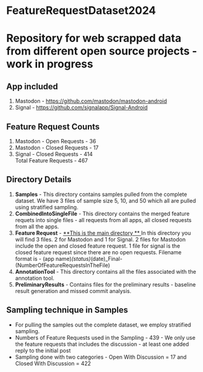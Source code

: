 # FeatureRequestDataset2024

# Repository for web scrapped data from different open source projects - work in progress

## App included 
1. Mastodon - https://github.com/mastodon/mastodon-android
2. Signal - https://github.com/signalapp/Signal-Android

## Feature Request Counts 
1. Mastodon - Open Requests - 36
2. Mastodon - Closed Requests - 17
3. Signal - Closed Requests - 414 <br> Total Feature Requests - 467

## Directory Details 
1. **Samples** - This directory contains samples pulled from the complete dataset. We have 3 files of sample size 5, 10, and 50 which all are pulled using stratified sampling.
2. **CombinedIntoSingleFile** - This directory contains the merged feature requets into single files - all requests from all apps, all closed requests from all the apps.
3. **Feature Request** - <u> **This is the main directory ** </u> In this directory you will find 3 files. 2 for Mastodon and 1 for Signal. 2 files for Mastodon include the open and closed feature request. 1 file for signal is the closed feature request since there are no open requests. Filename format is - (app name)_(status)_(date)_Final-(NumberOfFeatureRequestsInTheFile)
4. **AnnotationTool** - This directory contains all the files associated with the annotation tool.
5. **PreliminaryResults** - Contains files for the preliminary results - baseline result generation and missed commit analysis. 


## Sampling technique in **Samples** 
- For pulling the samples out the complete dataset, we employ stratified sampling.
- Numbers of Feature Requests used in the Sampling - 439 - We only use the feature requests that includes the discussion - at least one added reply to the initial post 
- Sampling done with two categories - Open With Discussion = 17 and Closed With Discussion = 422

